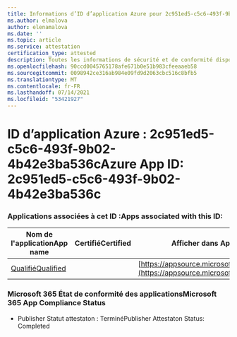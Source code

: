 ```yaml
---
title: Informations d’ID d’application Azure pour 2c951ed5-c5c6-493f-9b02-4b42e3ba536c
ms.author: elmalova
author: elenamalova
ms.date: ''
ms.topic: article
ms.service: attestation
certification_type: attested
description: Toutes les informations de sécurité et de conformité disponibles pour 2c951ed5-c5c6-493f-9b02-4b42e3ba536c.
ms.openlocfilehash: 90ccd0045765178afe671b0e51b983cfeeaaeb58
ms.sourcegitcommit: 0098942ce316ab984e09fd9d2063cbc516c8bfb5
ms.translationtype: MT
ms.contentlocale: fr-FR
ms.lasthandoff: 07/14/2021
ms.locfileid: "53421927"
---
```

# <a name="azure-app-id-2c951ed5-c5c6-493f-9b02-4b42e3ba536c"></a><span data-ttu-id="27e20-103">ID d’application Azure : 2c951ed5-c5c6-493f-9b02-4b42e3ba536c</span><span class="sxs-lookup"><span data-stu-id="27e20-103">Azure App ID: 2c951ed5-c5c6-493f-9b02-4b42e3ba536c</span></span>


### <a name="apps-associated-with-this-id"></a><span data-ttu-id="27e20-104">Applications associées à cet ID :</span><span class="sxs-lookup"><span data-stu-id="27e20-104">Apps associated with this ID:</span></span>
| <span data-ttu-id="27e20-105">**Nom de l'application**</span><span class="sxs-lookup"><span data-stu-id="27e20-105">**App name**</span></span> | <span data-ttu-id="27e20-106">**Certifié**</span><span class="sxs-lookup"><span data-stu-id="27e20-106">**Certified**</span></span> | <span data-ttu-id="27e20-107">**Afficher dans AppSource**</span><span class="sxs-lookup"><span data-stu-id="27e20-107">**View in AppSource**</span></span> |
|-|-|-|
| [<span data-ttu-id="27e20-108">Qualifié</span><span class="sxs-lookup"><span data-stu-id="27e20-108">Qualified</span></span>](https://docs.microsoft.com/en-us/microsoft-365-app-certification/forward/WA200002720) |  | [https://appsource.microsoft.com/product/office/WA200002720](https://appsource.microsoft.com/product/office/WA200002720) |

### <a name="microsoft-365-app-compliance-status"></a><span data-ttu-id="27e20-109">Microsoft 365 État de conformité des applications</span><span class="sxs-lookup"><span data-stu-id="27e20-109">Microsoft 365 App Compliance Status</span></span>
- <span data-ttu-id="27e20-110">Publisher Statut attestaton : Terminé</span><span class="sxs-lookup"><span data-stu-id="27e20-110">Publisher Attestaton Status: Completed</span></span>
